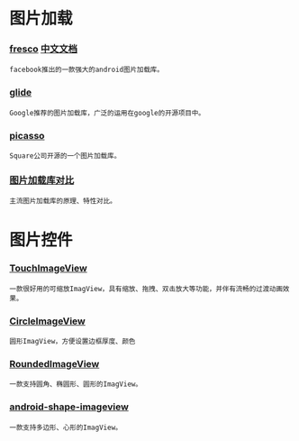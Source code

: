 # 图片加载
### [fresco](https://github.com/facebook/fresco)    [中文文档](http://www.fresco-cn.org/)
    facebook推出的一款强大的android图片加载库。

### [glide](https://github.com/bumptech/glide)
    Google推荐的图片加载库，广泛的运用在google的开源项目中。

### [picasso](https://github.com/square/picasso)
    Square公司开源的一个图片加载库。

### [图片加载库对比](http://a.codekk.com/blogs/detail/565549e2fbbec781c2f75821)
    主流图片加载库的原理、特性对比。

# 图片控件
### [TouchImageView](https://github.com/MikeOrtiz/TouchImageView)
    一款很好用的可缩放ImagView，具有缩放、拖拽、双击放大等功能，并伴有流畅的过渡动画效果。

### [CircleImageView](https://github.com/hdodenhof/CircleImageView)
    圆形ImagView，方便设置边框厚度、颜色

### [RoundedImageView](https://github.com/vinc3m1/RoundedImageView)
    一款支持圆角、椭圆形、圆形的ImagView。

### [android-shape-imageview](https://github.com/siyamed/android-shape-imageview)
    一款支持多边形、心形的ImagView。











